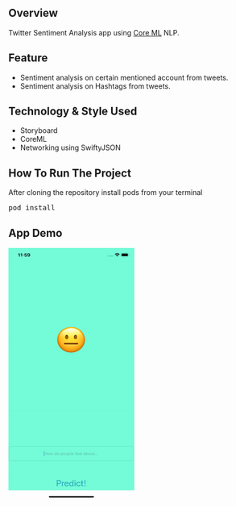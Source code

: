 ## Overview
Twitter Sentiment Analysis app using [Core ML](https://developer.apple.com/documentation/coreml) NLP.

## Feature
* Sentiment analysis on certain mentioned account from tweets.
* Sentiment analysis on Hashtags from tweets.

## Technology & Style Used
* Storyboard
* CoreML
* Networking using SwiftyJSON

## How To Run The Project
After cloning the repository install pods from your terminal
<pre>pod install</pre>

## App Demo
<img src="appPreview/appPreview.gif" width=250 height=500>
 
